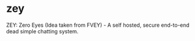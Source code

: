 zey
===

ZEY: Zero Eyes (Idea taken from FVEY) - A self hosted, secure end-to-end dead simple chatting system.
